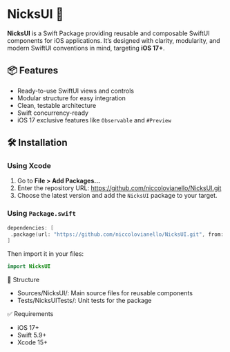 # NicksUI 📱

**NicksUI** is a Swift Package providing reusable and composable SwiftUI components for iOS applications. It’s designed with clarity, modularity, and modern SwiftUI conventions in mind, targeting **iOS 17+**.

## 📦 Features

- Ready-to-use SwiftUI views and controls
- Modular structure for easy integration
- Clean, testable architecture
- Swift concurrency-ready
- iOS 17 exclusive features like `Observable` and `#Preview`

## 🛠 Installation

### Using Xcode

1. Go to **File > Add Packages...**
2. Enter the repository URL: https://github.com/niccolovianello/NicksUI.git
3. Choose the latest version and add the `NicksUI` package to your target.

### Using `Package.swift`

```swift
dependencies: [
 .package(url: "https://github.com/niccolovianello/NicksUI.git", from: "1.0.0")
]
```

Then import it in your files:
```swift
import NicksUI
```

📁 Structure
- Sources/NicksUI/: Main source files for reusable components
- Tests/NicksUITests/: Unit tests for the package

✅ Requirements
- iOS 17+
- Swift 5.9+
- Xcode 15+
